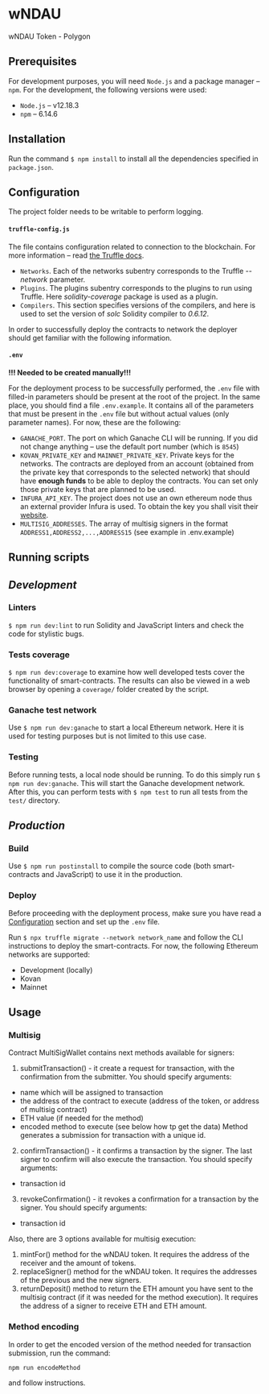 # wNDAU
wNDAU Token - Polygon

## Prerequisites

For development purposes, you will need `Node.js` and a package manager – `npm`. For the development, the following versions were used:
- `Node.js` – v12.18.3
- `npm` – 6.14.6

## Installation

Run the command `$ npm install` to install all the dependencies specified in `package.json`.

## Configuration

The project folder needs to be writable to perform logging.

#### `truffle-config.js`

The file contains configuration related to connection to the blockchain. For more information – read <a href="https://www.trufflesuite.com/docs/truffle/reference/configuration"  target="_blank">the Truffle docs</a>.
- `Networks`. Each of the networks subentry corresponds to the Truffle *--network* parameter.
- `Plugins`. The plugins subentry corresponds to the plugins to run using Truffle. Here *solidity-coverage* package is used as a plugin.
- `Compilers`. This section specifies versions of the compilers, and here is used to set the version of *solc* Solidity compiler to *0.6.12*.


In order to successfully deploy the contracts to network the deployer should get familiar with the following information.

#### `.env`
**!!! Needed to be created manually!!!**

For the deployment process to be successfully performed, the `.env` file with filled-in parameters should be present at the root of the project. In the same place, you should find a file `.env.example`. It contains all of the parameters that must be present in the `.env` file but without actual values (only parameter names). For now, these are the following:
- `GANACHE_PORT`. The port on which Ganache CLI will be running. If you did not change anything – use the default port number (which is `8545`)
- `KOVAN_PRIVATE_KEY` and `MAINNET_PRIVATE_KEY`. Private keys for the networks. The contracts are deployed from an account (obtained from the private key that corresponds to the selected network) that should have **enough funds** to be able to deploy the contracts. You can set only those private keys that are planned to be used.
- `INFURA_API_KEY`. The project does not use an own ethereum node thus an external provider Infura is used. To obtain the key you shall visit their <a href="https://infura.io/"  target="_blank">website</a>.
- `MULTISIG_ADDRESSES`. The array of multisig signers in the format `ADDRESS1,ADDRESS2,...,ADDRESS15` (see example in .env.example)

## Running scripts

## *Development*

### Linters

`$ npm run dev:lint` to run Solidity and JavaScript linters and check the code for stylistic bugs.

### Tests coverage

`$ npm run dev:coverage` to examine how well developed tests cover the functionality of smart-contracts. The results can also be viewed in a web browser by opening a `coverage/` folder created by the script.

### Ganache test network

Use `$ npm run dev:ganache` to start a local Ethereum network. Here it is used for testing purposes but is not limited to this use case.

### Testing

Before running tests, a local node should be running. To do this simply run `$ npm run dev:ganache`. This will start the Ganache development network. After this, you can perform tests with `$ npm test` to run all tests from the `test/` directory.

## *Production*

### Build

Use `$ npm run postinstall` to compile the source code (both smart-contracts and JavaScript) to use it in the production.

### Deploy
Before proceeding with the deployment process, make sure you have read a [Configuration](#Configuration) section and set up the `.env` file.


Run `$ npx truffle migrate --network network_name` and follow the CLI instructions to deploy the smart-contracts. For now, the following Ethereum networks are supported:
- Development (locally)
- Kovan
- Mainnet

## Usage

### Multisig

Contract MultiSigWallet contains next methods available for signers:

1. submitTransaction() - it create a request for transaction, with the confirmation from the submitter. You should specify arguments:
- name which will be assigned to transaction
- the address of the contract to execute (address of the token, or address of multisig contract)
- ETH value (if needed for the method)
- encoded method to execute (see below how tp get the data)
Method generates a submission for transaction with a unique id.

2. confirmTransaction() - it confirms a transaction by the signer. The last signer to confirm will also execute the transaction. You should specify arguments:
- transaction id

3. revokeConfirmation() - it revokes a confirmation for a transaction by the signer. You should specify arguments:
- transaction id

Also, there are 3 options available for multisig execution:
1. mintFor() method for the wNDAU token. It requires the address of the receiver and the amount of tokens.
2. replaceSigner() method for the wNDAU token. It requires the addresses of the previous and the new signers.
3. returnDeposit() method to return the ETH amount you have sent to the multisig contract (if it was needed for the method execution). It requires the address of a signer to receive ETH and ETH amount.

### Method encoding

In order to get the encoded version of the method needed for transaction submission, run the command:

`npm run encodeMethod`

and follow instructions.